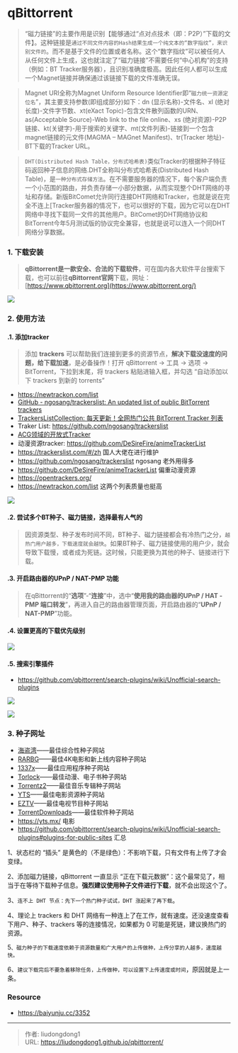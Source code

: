 # qBittorrent


> “磁力链接”的主要作用是识别【能够通过“点对点技术（即：P2P）”下载的文件】。这种链接是`通过不同文件内容的Hash结果生成一个纯文本的“数字指纹”，来识别文件的`。而不是基于文件的位置或者名称。这个“数字指纹”可以被任何人从任何文件上生成，这也就注定了“磁力链接”不需要任何“中心机构”的支持（例如：BT Tracker服务器），且识别准确度极高。因此任何人都可以生成一个Magnet链接并确保通过该链接下载的文件准确无误。

> Magnet URI全称为Magnet Uniform Resource Identifier即“`磁力统一资源定位名`”，其主要支持参数(即组成部分)如下：dn (显示名称)-文件名、xl (绝对长度)-文件字节数、xt(eXact Topic)-包含文件散列函数的URN、as(Acceptable Source)-Web link to the file online、xs (绝对资源)-P2P链接、kt(关键字)-用于搜索的关键字、mt(文件列表)-链接到一个包含magnet链接的元文件(MAGMA – MAGnet Manifest)、tr(Tracker 地址)-BT下载的Tracker URL。

> `DHT(Distributed Hash Table，分布式哈希表)`类似Tracker的根据种子特征码返回种子信息的网络.DHT全称叫分布式哈希表(Distributed Hash Table)，是`一种分布式存储方法`。在不需要服务器的情况下，每个客户端负责一个小范围的路由，并负责存储一小部分数据，从而实现整个DHT网络的寻址和存储。新版BitComet允许同行连接DHT网络和Tracker，也就是说在完全不连上[Tracker服务器的情况下，也可以很好的下载，因为它可以在DHT网络中寻找下载同一文件的其他用户。BitComet的DHT网络协议和BitTorrent今年5月测试版的协议完全兼容，也就是说可以连入一个同DHT网络分享数据。 

### 1. 下载安装

> **qBittorrent是一款安全、合法的下载软件**，可在国内各大软件平台搜索下载，也可以前往**qBittorrent官网**下载，网址： [https://www.qbittorrent.org](https://www.qbittorrent.org/)

![](https://lddpicture.oss-cn-beijing.aliyuncs.com/picture/image-20210731115341128.png)

### 2. 使用方法

#### .1. 添加tracker

> 添加 **trackers** 可以帮助我们连接到更多的资源节点，**解决下载没速度的问题，给下载加速**，是必备操作！打开 qBittorrent -> 工具 -> 选项 -> BitTorrent，下拉到末尾，将 trackers 粘贴进输入框，并勾选 “自动添加以下 trackers 到新的 torrents”

- https://newtrackon.com/list
- [GitHub - ngosang/trackerslist: An updated list of public BitTorrent trackers](https://link.zhihu.com/?target=https%3A//github.com/ngosang/trackerslist)
- [TrackersListCollection: 每天更新！全网热门公共 BitTorrent Tracker 列表](https://link.zhihu.com/?target=https%3A//trackerslist.com/all.txt)
- Traker List: https://github.com/ngosang/trackerslist
- [ACG领域的开放式Tracker](https://link.zhihu.com/?target=https%3A//acgtracker.com)
- 动漫资源tracker:  https://github.com/DeSireFire/animeTrackerList
- https://trackerslist.com/#/zh                                       国人大佬在进行维护
- https://github.com/ngosang/trackerslist                     ngosang 老外用得多
- https://github.com/DeSireFire/animeTrackerList       偏重动漫资源
- https://opentrackers.org/
- https://newtrackon.com/list                                        这两个列表质量也挺高 

![](https://lddpicture.oss-cn-beijing.aliyuncs.com/picture/image-20210731141119551.png)

#### .2. 尝试多个BT种子、磁力链接，选择最有人气的

> 因资源类型、种子发布时间不同，BT种子、磁力链接都会有冷热门之分，`越热门用户越多，下载速度就会越快`。如果BT种子、磁力链接使用的用户少，就会导致下载慢，或者成为死链。这时候，只能更换为其他的种子、链接进行下载。

#### .3. 开启路由器的UPnP / NAT-PMP 功能

> 在qBittorrent的“**选项**”-“**连接**”中，选中“**使用我的路由器的UPnP / HAT -PMP 端口转发**”，再进入自己的路由器管理页面，开启路由器的“**UPnP / NAT-PMP**”功能。

#### .4. 设置更高的下载优先级别

![](https://lddpicture.oss-cn-beijing.aliyuncs.com/picture/image-20210731141249675.png)

#### .5. 搜索引擎插件

- https://github.com/qbittorrent/search-plugins/wiki/Unofficial-search-plugins

![](https://lddpicture.oss-cn-beijing.aliyuncs.com/picture/image-20210731145736859.png)

![](https://lddpicture.oss-cn-beijing.aliyuncs.com/picture/image-20210731151934185.png)

### 3. 种子网址

- [海盗湾](https://thepiratebay10.org/)——最佳综合性种子网站
- [RARBG](https://rarbg.to/index70.php)——最佳4K电影和新上线内容种子网站
- [1337x](https://1337x.to/)——最佳应用程序种子网站
-  [Torlock](https://www.torlock.com/movies/1/size/desc.html)——最佳动漫、电子书种子网站
- [Torrentz2](https://torrentz2eu.org/)——最佳音乐专辑种子网站
- [YTS](https://yts.mx/)——最佳电影资源种子网站
- [EZTV](https://eztv.re/)——最佳电视节目种子网站
- [TorrentDownloads](https://torrentdownloads.mrunblock.best/)——最佳软件种子网站
- https://yts.mx/  电影
- https://github.com/qbittorrent/search-plugins/wiki/Unofficial-search-plugins#plugins-for-public-sites 汇总

1、状态栏的 “插头” 是黄色的（不是绿色）：不影响下载，只有文件有上传了才会变绿。

2、添加磁力链接，qBittorrent 一直显示 “正在下载元数据”：这个最常见了，相当于在等待下载种子信息。**强烈建议使用种子文件进行下载**，就不会出现这个了。

3、`连不上 DHT 节点：先下一个热门种子试试，DHT 涨起来了再下载`。

4、理论上 trackers 和 DHT 网络有一种连上了在工作，就有速度。还没速度查看下用户、种子、trackers 等的连接情况，如果都为 0 可能是死链，建议换热门的资源。

5`、磁力种子的下载速度依赖于资源数量和广大用户的上传做种，上传分享的人越多，速度越快。`

6、`建议下载完后不要急着移除任务，上传做种，可以设置下上传速度或时间`，原因就是上一条。

### Resource

- https://baiyunju.cc/3352

---

> 作者: liudongdong1  
> URL: https://liudongdong1.github.io/qbittorrent/  

